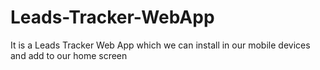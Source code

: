 # Leads-Tracker-WebApp
It is a Leads Tracker Web App which we can install in our mobile devices and add to our home screen
